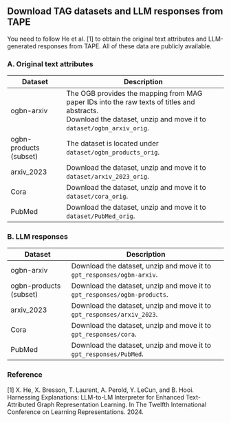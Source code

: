 ## Download TAG datasets and LLM responses from TAPE 

You need to follow He et al. [1] to obtain the original text attributes and LLM-generated responses from TAPE. All of these data are publicly available.

### A. Original text attributes

| Dataset | Description |
| ----- |  ---- |
| ogbn-arxiv  | The OGB provides the mapping from MAG paper IDs into the raw texts of titles and abstracts. <br/>Download the dataset, unzip and move it to `dataset/ogbn_arxiv_orig`.|
| ogbn-products (subset) |  The dataset is located under `dataset/ogbn_products_orig`.|
| arxiv_2023 |  Download the dataset, unzip and move it to `dataset/arxiv_2023_orig`.|
|Cora| Download the dataset, unzip and move it to `dataset/cora_orig`.|
PubMed | Download the dataset, unzip and move it to `dataset/PubMed_orig`.|


### B. LLM responses
| Dataset | Description |
| ----- |  ---- |
| ogbn-arxiv  | Download the dataset, unzip and move it to `gpt_responses/ogbn-arxiv`.|
| ogbn-products (subset)  | Download the dataset, unzip and move it to `gpt_responses/ogbn-products`.|
| arxiv_2023 | Download the dataset, unzip and move it to `gpt_responses/arxiv_2023`.|
|Cora| Download the dataset, unzip and move it to `gpt_responses/cora`.|
PubMed | Download the dataset, unzip and move it to `gpt_responses/PubMed`.|

### Reference 
[1] X. He, X. Bresson, T. Laurent, A. Perold, Y. LeCun, and B. Hooi. Harnessing Explanations: LLM-to-LM Interpreter for Enhanced Text-Attributed Graph Representation Learning. In The Twelfth International Conference on Learning Representations. 2024. 
